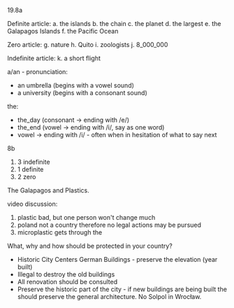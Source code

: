 19.8a

Definite article:
a. the islands
b. the chain
c. the planet
d. the largest
e. the Galapagos Islands
f. the Pacific Ocean

Zero article:
g. nature
h. Quito
i. zoologists
j. 8_000_000

Indefinite article:
k. a short flight

a/an - pronunciation:
- an umbrella (begins with a vowel sound)
- a university (begins with a consonant sound)

the:
- the_day (consonant -> ending with /e/) 
- the_end (vowel -> ending with /i/, say as one word)
- vowel -> ending with /i/ - often when in hesitation of what to say next

8b

1. 3 indefinite
2. 1 definite
3. 2 zero

The Galapagos and Plastics.

video discussion:
1. plastic bad, but one person won't change much 
2. poland not a country therefore no legal actions may be pursued
3. microplastic gets through the 

What, why and how should be protected in your country?
- Historic City Centers German Buildings - preserve the elevation (year built)
- Illegal to destroy the old buildings
- All renovation should be consulted
- Preserve the historic part of the city - if new buildings are being built
the should preserve the general architecture. No Solpol in Wrocław.